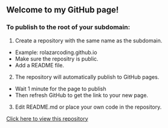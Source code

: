 ## Welcome to my GitHub page!
### To publish to the root of your subdomain:
1. Create a repository with the same name as the subdomain.
  - Example: rolazarcoding.github.io
  - Make sure the repositry is public.
  - Add a README file.
2. The repository will automatically publish to GitHub pages.
  - Wait 1 minute for the page to publish
  - Then refresh GitHub to get the link to your new page.
3. Edit README.md or place your own code in the repository.

[Click here to view this repository](https://github.com/rolazarcoding/rolazarcoding.github.io)
